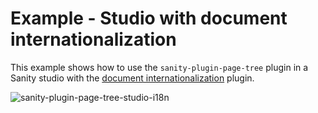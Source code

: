 # Example - Studio with document internationalization
This example shows how to use the `sanity-plugin-page-tree` plugin in a Sanity studio with the [document internationalization](https://github.com/sanity-io/document-internationalization) plugin.

![sanity-plugin-page-tree-studio-i18n](https://github.com/Q42/sanity-plugin-page-tree/assets/15087372/3236bab8-f74d-4110-8fd7-79fe76c27edc)
